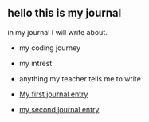 ##  hello this is my journal

in my journal I will write about.
- my coding journey
- my intrest
- anything my teacher tells me to write

- [My first journal entry](entries/terminal.md)
- [my second journal entry](entries/journal.entry.2.md)

